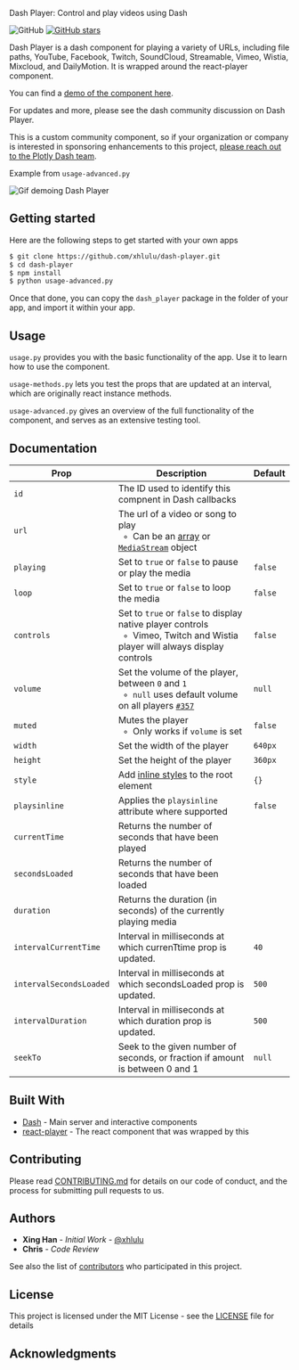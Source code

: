 Dash Player: Control and play videos using Dash

![GitHub](https://img.shields.io/github/license/mashape/apistatus.svg)
[![GitHub stars](https://img.shields.io/github/stars/xhlulu/dash-player.svg)](https://github.com/xhlulu/dash-player/stargazers)

Dash Player is a dash component for playing a variety of URLs, including file paths, YouTube, Facebook, Twitch, SoundCloud, Streamable, Vimeo, Wistia, Mixcloud, and DailyMotion. It is wrapped around the react-player component.

You can find a [demo of the component here](http://dash-player-usage.herokuapp.com).

For updates and more, please see the dash community discussion on Dash Player.

This is a custom community component, so if your organization or company is interested in sponsoring enhancements to this project, [please reach out to the Plotly Dash team](https://plot.ly/dash/pricing).

Example from `usage-advanced.py`

![Gif demoing Dash Player](images/usage-advanced.gif)


## Getting started

Here are the following steps to get started with your own apps
```sh
$ git clone https://github.com/xhlulu/dash-player.git
$ cd dash-player
$ npm install
$ python usage-advanced.py
```

Once that done, you can copy the `dash_player` package in the folder of your app, and import it within your app.

## Usage

`usage.py` provides you with the basic functionality of the app. Use it to learn how to use the component.

`usage-methods.py` lets you test the props that are updated at an interval, which are originally react instance methods.

`usage-advanced.py` gives an overview of the full functionality of the component, and serves as an extensive testing tool.

## Documentation


Prop | Description | Default
---- | ----------- | -------
`id` | The ID used to identify this compnent in Dash callbacks |
`url` | The url of a video or song to play<br/>&nbsp; ◦ &nbsp;Can be an [array](#multiple-sources-and-tracks) or [`MediaStream`](https://developer.mozilla.org/en-US/docs/Web/API/MediaStream) object
`playing` | Set to `true` or `false` to pause or play the media | `false`
`loop` | Set to `true` or `false` to loop the media | `false`
`controls` | Set to `true` or `false` to display native player controls<br />&nbsp; ◦ &nbsp;Vimeo, Twitch and Wistia player will always display controls | `false`
`volume` | Set the volume of the player, between `0` and `1`<br/>&nbsp; ◦ &nbsp;`null` uses default volume on all players [`#357`](https://github.com/CookPete/react-player/issues/357) | `null`
`muted` | Mutes the player<br/>&nbsp; ◦ &nbsp;Only works if `volume` is set | `false`
`width` | Set the width of the player | `640px`
`height` | Set the height of the player | `360px`
`style` | Add [inline styles](https://facebook.github.io/react/tips/inline-styles.html) to the root element | `{}`
`playsinline` | Applies the `playsinline` attribute where supported | `false`
`currentTime` | Returns the number of seconds that have been played
`secondsLoaded` | Returns the number of seconds that have been loaded
`duration` | Returns the duration (in seconds) of the currently playing media
`intervalCurrentTime`| Interval in milliseconds at which currenTtime prop is updated. | `40`
`intervalSecondsLoaded` | Interval in milliseconds at which secondsLoaded prop is updated. | `500`
`intervalDuration` | Interval in milliseconds at which duration prop is updated. | `500`
`seekTo` | Seek to the given number of seconds, or fraction if amount is between 0 and 1 | `null`


## Built With

* [Dash](https://dash.plot.ly/) - Main server and interactive components
* [react-player](https://www.npmjs.com/package/react-player) - The react component that was wrapped by this

## Contributing

Please read [CONTRIBUTING.md](CONTRIBUTING.md) for details on our code of conduct, and the process for submitting pull requests to us.


## Authors

* **Xing Han** - *Initial Work* - [@xhlulu](https://github.com/xhlulu)
* **Chris** - *Code Review*

See also the list of [contributors](https://github.com/xhlulu/dash-player/contributors) who participated in this project.

## License

This project is licensed under the MIT License - see the [LICENSE](LICENSE) file for details

## Acknowledgments
